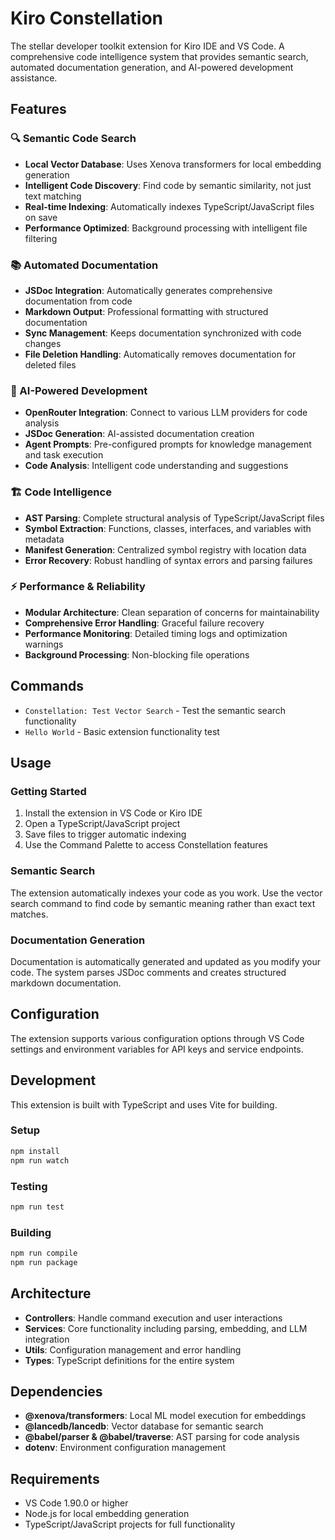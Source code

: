 # Kiro Constellation

The stellar developer toolkit extension for Kiro IDE and VS Code. A comprehensive code intelligence system that provides semantic search, automated documentation generation, and AI-powered development assistance.

## Features

### 🔍 Semantic Code Search
- **Local Vector Database**: Uses Xenova transformers for local embedding generation
- **Intelligent Code Discovery**: Find code by semantic similarity, not just text matching
- **Real-time Indexing**: Automatically indexes TypeScript/JavaScript files on save
- **Performance Optimized**: Background processing with intelligent file filtering

### 📚 Automated Documentation
- **JSDoc Integration**: Automatically generates comprehensive documentation from code
- **Markdown Output**: Professional formatting with structured documentation
- **Sync Management**: Keeps documentation synchronized with code changes
- **File Deletion Handling**: Automatically removes documentation for deleted files

### 🤖 AI-Powered Development
- **OpenRouter Integration**: Connect to various LLM providers for code analysis
- **JSDoc Generation**: AI-assisted documentation creation
- **Agent Prompts**: Pre-configured prompts for knowledge management and task execution
- **Code Analysis**: Intelligent code understanding and suggestions

### 🏗️ Code Intelligence
- **AST Parsing**: Complete structural analysis of TypeScript/JavaScript files
- **Symbol Extraction**: Functions, classes, interfaces, and variables with metadata
- **Manifest Generation**: Centralized symbol registry with location data
- **Error Recovery**: Robust handling of syntax errors and parsing failures

### ⚡ Performance & Reliability
- **Modular Architecture**: Clean separation of concerns for maintainability
- **Comprehensive Error Handling**: Graceful failure recovery
- **Performance Monitoring**: Detailed timing logs and optimization warnings
- **Background Processing**: Non-blocking file operations

## Commands

- `Constellation: Test Vector Search` - Test the semantic search functionality
- `Hello World` - Basic extension functionality test

## Usage

### Getting Started
1. Install the extension in VS Code or Kiro IDE
2. Open a TypeScript/JavaScript project
3. Save files to trigger automatic indexing
4. Use the Command Palette to access Constellation features

### Semantic Search
The extension automatically indexes your code as you work. Use the vector search command to find code by semantic meaning rather than exact text matches.

### Documentation Generation
Documentation is automatically generated and updated as you modify your code. The system parses JSDoc comments and creates structured markdown documentation.

## Configuration

The extension supports various configuration options through VS Code settings and environment variables for API keys and service endpoints.

## Development

This extension is built with TypeScript and uses Vite for building.

### Setup
```bash
npm install
npm run watch
```

### Testing
```bash
npm run test
```

### Building
```bash
npm run compile
npm run package
```

## Architecture

- **Controllers**: Handle command execution and user interactions
- **Services**: Core functionality including parsing, embedding, and LLM integration
- **Utils**: Configuration management and error handling
- **Types**: TypeScript definitions for the entire system

## Dependencies

- **@xenova/transformers**: Local ML model execution for embeddings
- **@lancedb/lancedb**: Vector database for semantic search
- **@babel/parser & @babel/traverse**: AST parsing for code analysis
- **dotenv**: Environment configuration management

## Requirements

- VS Code 1.90.0 or higher
- Node.js for local embedding generation
- TypeScript/JavaScript projects for full functionality
